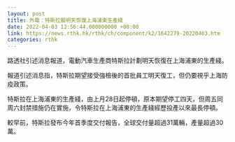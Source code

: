 ```yaml
---
layout: post
title: 外電：特斯拉擬明天恢復上海浦東生產綫
date: 2022-04-03 12:56:44.000000000 +08:00
link: https://news.rthk.hk/rthk/ch/component/k2/1642279-20220403.htm
categories: rthk
---
```


路透社引述消息報道，電動汽車生產商特斯拉計劃明天恢復在上海浦東的生產綫。

報道引述消息指，特斯拉期望接受強檢後的首批員工明天復工，但仍要視乎上海防疫政策。

特斯拉在上海浦東的生產綫，由上月28日起停頓，原本期望停工四天，但周五同周六封禁措施仍在實施，令特斯拉在上海浦東的生產綫經歷投產以來最長停頓。

較早前，特斯拉發布今年首季度交付報告，全球交付量超過31萬輛，產量超過30萬。
